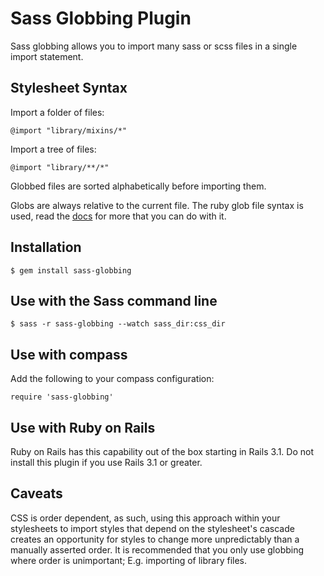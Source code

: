# Sass Globbing Plugin

Sass globbing allows you to import many sass or scss files in a single import statement.

## Stylesheet Syntax

Import a folder of files:

    @import "library/mixins/*"

Import a tree of files:

    @import "library/**/*"

Globbed files are sorted alphabetically before importing them.

Globs are always relative to the current file. The ruby glob file syntax is used, read the [docs][globbing_docs] for more that you can do with it.

## Installation

    $ gem install sass-globbing

## Use with the Sass command line

    $ sass -r sass-globbing --watch sass_dir:css_dir

## Use with compass

Add the following to your compass configuration:

    require 'sass-globbing'

## Use with Ruby on Rails

Ruby on Rails has this capability out of the box starting in Rails 3.1. Do not install this plugin if you use Rails 3.1 or greater.

## Caveats

CSS is order dependent, as such, using this approach within your stylesheets to import styles that depend on the stylesheet's cascade creates an opportunity for styles to change more unpredictably than a manually asserted order. It is recommended that you only use globbing where order is unimportant; E.g. importing of library files.


[globbing_docs]: http://ruby-doc.org/core/classes/Dir.html#method-c-glob
